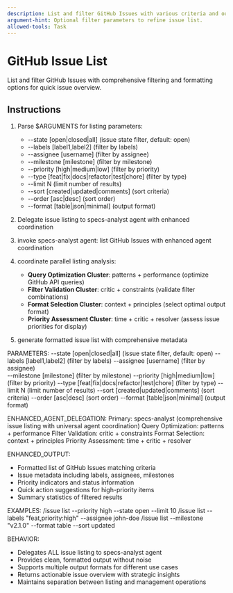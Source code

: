 ```yaml
---
description: List and filter GitHub Issues with various criteria and output formats.
argument-hint: Optional filter parameters to refine issue list.
allowed-tools: Task
---
```


# GitHub Issue List

List and filter GitHub Issues with comprehensive filtering and formatting options for quick issue overview.

## Instructions

1. Parse $ARGUMENTS for listing parameters:
   - --state [open|closed|all] (issue state filter, default: open)
   - --labels [label1,label2] (filter by labels)
   - --assignee [username] (filter by assignee)
   - --milestone [milestone] (filter by milestone)
   - --priority [high|medium|low] (filter by priority)
   - --type [feat|fix|docs|refactor|test|chore] (filter by type)
   - --limit N (limit number of results)
   - --sort [created|updated|comments] (sort criteria)
   - --order [asc|desc] (sort order)
   - --format [table|json|minimal] (output format)

2. Delegate issue listing to specs-analyst agent with enhanced coordination
1. invoke specs-analyst agent: list GitHub Issues with enhanced agent coordination
2. coordinate parallel listing analysis:
   - **Query Optimization Cluster**: patterns + performance (optimize GitHub API queries)
   - **Filter Validation Cluster**: critic + constraints (validate filter combinations)
   - **Format Selection Cluster**: context + principles (select optimal output format)
   - **Priority Assessment Cluster**: time + critic + resolver (assess issue priorities for display)
3. generate formatted issue list with comprehensive metadata

PARAMETERS:
--state [open|closed|all] (issue state filter, default: open)
--labels [label1,label2] (filter by labels)
--assignee [username] (filter by assignee)  
--milestone [milestone] (filter by milestone)
--priority [high|medium|low] (filter by priority)
--type [feat|fix|docs|refactor|test|chore] (filter by type)
--limit N (limit number of results)
--sort [created|updated|comments] (sort criteria)
--order [asc|desc] (sort order)
--format [table|json|minimal] (output format)

ENHANCED_AGENT_DELEGATION:
Primary: specs-analyst (comprehensive issue listing with universal agent coordination)
Query Optimization: patterns + performance
Filter Validation: critic + constraints
Format Selection: context + principles
Priority Assessment: time + critic + resolver

ENHANCED_OUTPUT:
- Formatted list of GitHub Issues matching criteria
- Issue metadata including labels, assignees, milestones
- Priority indicators and status information
- Quick action suggestions for high-priority items
- Summary statistics of filtered results

EXAMPLES:
/issue list --priority high --state open --limit 10
/issue list --labels "feat,priority:high" --assignee john-doe
/issue list --milestone "v2.1.0" --format table --sort updated

BEHAVIOR:
- Delegates ALL issue listing to specs-analyst agent
- Provides clean, formatted output without noise
- Supports multiple output formats for different use cases
- Returns actionable issue overview with strategic insights
- Maintains separation between listing and management operations